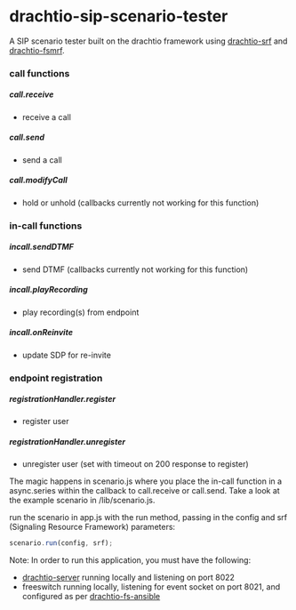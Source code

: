# drachtio-sip-scenario-tester
A SIP scenario tester built on the drachtio framework using [drachtio-srf](https://github.com/davehorton/drachtio-srf) and [drachtio-fsmrf](https://github.com/davehorton/drachtio-fsmrf).  

### call functions

##### call.receive
  - receive a call

##### call.send
  - send a call

##### call.modifyCall
  - hold or unhold (callbacks currently not working for this function)

### in-call functions

##### incall.sendDTMF
  - send DTMF (callbacks currently not working for this function)

##### incall.playRecording
  - play recording(s) from endpoint

##### incall.onReinvite
  - update SDP for re-invite

### endpoint registration

##### registrationHandler.register
  - register user

##### registrationHandler.unregister
  - unregister user (set with timeout on 200 response to register)

The magic happens in scenario.js where you place the in-call function in a async.series within the callback to call.receive or call.send. Take a look at the example scenario in /lib/scenario.js.

run the scenario in app.js with the run method, passing in the config and srf (Signaling Resource Framework) parameters:

```javascript
scenario.run(config, srf);
```

Note: In order to run this application, you must have the following:
* [drachtio-server](https://github.com/davehorton/drachtio-server) running locally and listening on port 8022
* freeswitch running locally, listening for event socket on port 8021, and configured as per [drachtio-fs-ansible](https://github.com/byoungdale/drachtio-fs-ansible)
